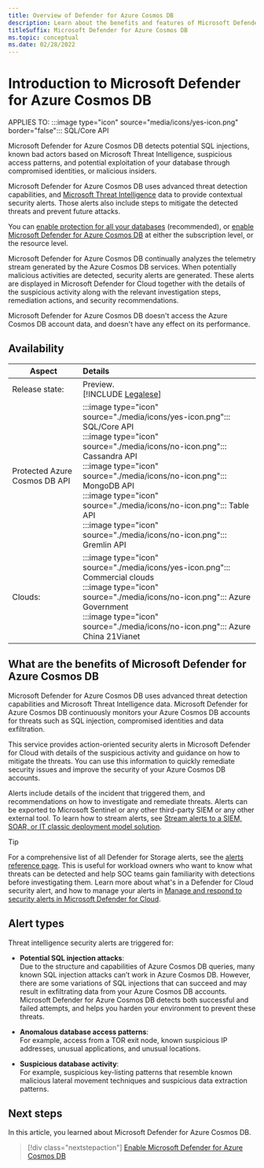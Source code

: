 ```yaml
---
title: Overview of Defender for Azure Cosmos DB
description: Learn about the benefits and features of Microsoft Defender for Azure Cosmos DB.
titleSuffix: Microsoft Defender for Azure Cosmos DB
ms.topic: conceptual
ms.date: 02/28/2022
---
```


# Introduction to Microsoft Defender for Azure Cosmos DB

APPLIES TO: :::image type="icon" source="media/icons/yes-icon.png" border="false"::: SQL/Core API

Microsoft Defender for Azure Cosmos DB detects potential SQL injections, known bad actors based on Microsoft Threat Intelligence, suspicious access patterns, and potential exploitation of your database through compromised identities, or malicious insiders.

Microsoft Defender for Azure Cosmos DB uses advanced threat detection capabilities, and [Microsoft Threat Intelligence](https://www.microsoft.com/insidetrack/microsoft-uses-threat-intelligence-to-protect-detect-and-respond-to-threats) data to provide contextual security alerts. Those alerts also include steps to mitigate the detected threats and prevent future attacks. 

You can [enable protection for all your databases](quickstart-enable-database-protections.md) (recommended), or [enable Microsoft Defender for Azure Cosmos DB](quickstart-enable-defender-for-cosmos.md) at either the subscription level, or the resource level. 

Microsoft Defender for Azure Cosmos DB continually analyzes the telemetry stream generated by the Azure Cosmos DB services. When potentially malicious activities are detected, security alerts are generated. These alerts are displayed in Microsoft Defender for Cloud together with the details of the suspicious activity along with the relevant investigation steps, remediation actions, and security recommendations. 

Microsoft Defender for Azure Cosmos DB doesn't access the Azure Cosmos DB account data, and doesn't have any effect on its performance. 

## Availability

|Aspect|Details|
|----|:----|
|Release state:|Preview.<br>[!INCLUDE [Legalese](../../includes/defender-for-cloud-preview-legal-text.md)]|
|Protected Azure Cosmos DB API | :::image type="icon" source="./media/icons/yes-icon.png"::: SQL/Core API <br> :::image type="icon" source="./media/icons/no-icon.png"::: Cassandra API <br> :::image type="icon" source="./media/icons/no-icon.png"::: MongoDB API <br> :::image type="icon" source="./media/icons/no-icon.png"::: Table API <br> :::image type="icon" source="./media/icons/no-icon.png"::: Gremlin API |
|Clouds:|:::image type="icon" source="./media/icons/yes-icon.png"::: Commercial clouds<br>:::image type="icon" source="./media/icons/no-icon.png"::: Azure Government <br>:::image type="icon" source="./media/icons/no-icon.png"::: Azure China 21Vianet |

## What are the benefits of Microsoft Defender for Azure Cosmos DB

Microsoft Defender for Azure Cosmos DB uses advanced threat detection capabilities and Microsoft Threat Intelligence data. Microsoft Defender for Azure Cosmos DB continuously monitors your Azure Cosmos DB accounts for threats such as SQL injection, compromised identities and data exfiltration. 

This service provides action-oriented security alerts in Microsoft Defender for Cloud with details of the suspicious activity and guidance on how to mitigate the threats. 
You can use this information to quickly remediate security issues and improve the security of your Azure Cosmos DB accounts. 

Alerts include details of the incident that triggered them, and recommendations on how to investigate and remediate threats. Alerts can be exported to Microsoft Sentinel or any other third-party SIEM or any other external tool. To learn how to stream alerts, see [Stream alerts to a SIEM, SOAR, or IT classic deployment model solution](export-to-siem.md). 

> [!TIP]
> For a comprehensive list of all Defender for Storage alerts, see the [alerts reference page](alerts-reference.md#alerts-azurecosmos). This is useful for workload owners who want to know what threats can be detected and help SOC teams gain familiarity with detections before investigating them. Learn more about what's in a Defender for Cloud security alert, and how to manage your alerts in [Manage and respond to security alerts in Microsoft Defender for Cloud](managing-and-responding-alerts.md).

## Alert types

Threat intelligence security alerts are triggered for: 

- **Potential SQL injection attacks**: <br>
    Due to the structure and capabilities of Azure Cosmos DB queries, many known SQL injection attacks can’t work in Azure Cosmos DB. However, there are some variations of SQL injections that can succeed and may result in exfiltrating data from your Azure Cosmos DB accounts. Microsoft Defender for Azure Cosmos DB detects both successful and failed attempts, and helps you harden your environment to prevent these threats. 
 
- **Anomalous database access patterns**: <br>
    For example, access from a TOR exit node, known suspicious IP addresses, unusual applications, and unusual locations. 
 
- **Suspicious database activity**: <br>
    For example, suspicious key-listing patterns that resemble known malicious lateral movement techniques and suspicious data extraction patterns. 

## Next steps

In this article, you learned about Microsoft Defender for Azure Cosmos DB. 

> [!div class="nextstepaction"]
> [Enable Microsoft Defender for Azure Cosmos DB](quickstart-enable-defender-for-cosmos.md)
